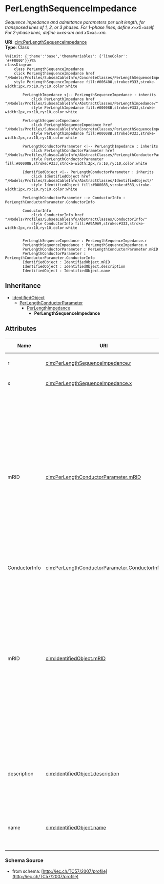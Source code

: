 # PerLengthSequenceImpedance

_Sequence impedance and admittance parameters per unit length, for transposed lines of 1, 2, or 3 phases. For 1-phase lines, define x=x0=xself. For 2-phase lines, define x=xs-xm and x0=xs+xm._

**URI**: [cim:PerLengthSequenceImpedance](http://iec.ch/TC57/CIM-generic#PerLengthSequenceImpedance)<br />
**Type**: Class

```mermaid
%%{init: {'theme':'base','themeVariables': {'lineColor': '#FF0000'}}}%%
classDiagram
    class PerLengthSequenceImpedance
    click PerLengthSequenceImpedance href "/Models/Profiles/SubseaCableInfo/ConcreteClasses/PerLengthSequenceImpedance/"
    style PerLengthSequenceImpedance fill:#006400,stroke:#333,stroke-width:2px,rx:10,ry:10,color:white

        PerLengthImpedance <|-- PerLengthSequenceImpedance : inherits
            click PerLengthImpedance href "/Models/Profiles/SubseaCableInfo/AbstractClasses/PerLengthImpedance/"
            style PerLengthImpedance fill:#00008B,stroke:#333,stroke-width:2px,rx:10,ry:10,color:white

        PerLengthSequenceImpedance
            click PerLengthSequenceImpedance href "/Models/Profiles/SubseaCableInfo/ConcreteClasses/PerLengthSequenceImpedance/"
            style PerLengthImpedance fill:#00008B,stroke:#333,stroke-width:2px,rx:10,ry:10,color:white

        PerLengthConductorParameter <|-- PerLengthImpedance : inherits
            click PerLengthConductorParameter href "/Models/Profiles/SubseaCableInfo/AbstractClasses/PerLengthConductorParameter/"
            style PerLengthConductorParameter fill:#00008B,stroke:#333,stroke-width:2px,rx:10,ry:10,color:white

        IdentifiedObject <|-- PerLengthConductorParameter : inherits
            click IdentifiedObject href "/Models/Profiles/SubseaCableInfo/AbstractClasses/IdentifiedObject/"
            style IdentifiedObject fill:#00008B,stroke:#333,stroke-width:2px,rx:10,ry:10,color:white

        PerLengthConductorParameter --> ConductorInfo : PerLengthConductorParameter.ConductorInfo

        ConductorInfo
            click ConductorInfo href "/Models/Profiles/SubseaCableInfo/AbstractClasses/ConductorInfo/"
            style ConductorInfo fill:#A9A9A9,stroke:#333,stroke-width:2px,rx:10,ry:10,color:white


        PerLengthSequenceImpedance : PerLengthSequenceImpedance.r
        PerLengthSequenceImpedance : PerLengthSequenceImpedance.x
        PerLengthConductorParameter : PerLengthConductorParameter.mRID
        PerLengthConductorParameter : PerLengthConductorParameter.ConductorInfo
        IdentifiedObject : IdentifiedObject.mRID
        IdentifiedObject : IdentifiedObject.description
        IdentifiedObject : IdentifiedObject.name
```

## Inheritance
* [IdentifiedObject](IdentifiedObject.md)
    * [PerLengthConductorParameter](PerLengthConductorParameter.md)
        * [PerLengthImpedance](PerLengthImpedance.md)
            * **PerLengthSequenceImpedance**

## Attributes
| Name | URI | Cardinality and Range | Description | Inheritance |
| ---  | --- | --- | --- | --- |
| r | [cim:PerLengthSequenceImpedance.r](http://iec.ch/TC57/CIM-generic#PerLengthSequenceImpedance.r) | 0..1 ResistancePerLength | Positive sequence series resistance, per unit of length. | direct |
| x | [cim:PerLengthSequenceImpedance.x](http://iec.ch/TC57/CIM-generic#PerLengthSequenceImpedance.x) | 0..1 ReactancePerLength | Positive sequence series reactance, per unit of length. | direct |
| mRID | [cim:PerLengthConductorParameter.mRID](http://iec.ch/TC57/CIM-generic#PerLengthConductorParameter.mRID) | 0..1 string | Master resource identifier issued by a model authority. The mRID is unique within an exchange context. Global uniqueness is easily achieved by using a UUID, as specified in IETF RFC 4122, for the mRID. The use of UUID is strongly recommended.For CIMXML data files in RDF syntax conforming to IEC 61970-552, the mRID is mapped to rdf:ID or rdf:about attributes that identify CIM object elements. | PerLengthConductorParameter |
| ConductorInfo | [cim:PerLengthConductorParameter.ConductorInfo](http://iec.ch/TC57/CIM-generic#PerLengthConductorParameter.ConductorInfo) | 0..1 ConductorInfo | No description available | PerLengthConductorParameter |
| mRID | [cim:IdentifiedObject.mRID](http://iec.ch/TC57/CIM-generic#IdentifiedObject.mRID) | 0..1 string | Master resource identifier issued by a model authority. The mRID is unique within an exchange context. Global uniqueness is easily achieved by using a UUID, as specified in IETF RFC 4122, for the mRID. The use of UUID is strongly recommended.For CIMXML data files in RDF syntax conforming to IEC 61970-552, the mRID is mapped to rdf:ID or rdf:about attributes that identify CIM object elements. | IdentifiedObject |
| description | [cim:IdentifiedObject.description](http://iec.ch/TC57/CIM-generic#IdentifiedObject.description) | 0..1 string | The description is a free human readable text describing or naming the object. It may be non unique and may not correlate to a naming hierarchy. | IdentifiedObject |
| name | [cim:IdentifiedObject.name](http://iec.ch/TC57/CIM-generic#IdentifiedObject.name) | 0..1 string | The name is any free human readable and possibly non unique text naming the object. | IdentifiedObject |

### Schema Source
* from schema: [http://iec.ch/TC57/2007/profile](http://iec.ch/TC57/2007/profile)
